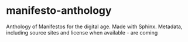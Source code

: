 # manifesto-anthology
Anthology of Manifestos for the digital age. Made with Sphinx. Metadata, including source sites and license when available - are coming
